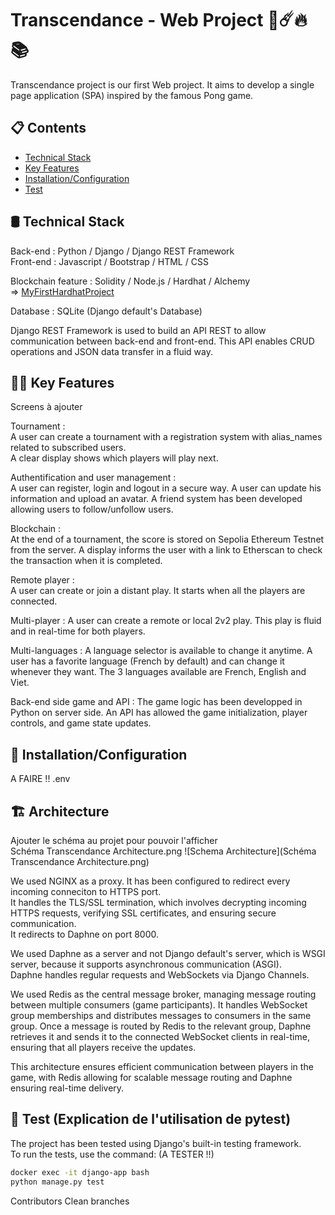 
# Transcendance - Web Project 🏓☄️🔥📚

Transcendance project is our first Web project. It aims to develop a single page application (SPA) inspired by the famous Pong game.

## 📋 Contents
- [Technical Stack](#technical-stack)
- [Key Features](#key-features)
- [Installation/Configuration](#installation/configuration)
- [Test](#test)


## 🛢️ Technical Stack
Back-end  : Python / Django / Django REST Framework  
Front-end : Javascript / Bootstrap / HTML / CSS

Blockchain feature : Solidity / Node.js / Hardhat / Alchemy  
=> [MyFirstHardhatProject](https://github.com/BdClement/MyFirstHardhatProject)
 
Database : SQLite (Django default's Database)

Django REST Framework is used to build an API REST to allow communication between back-end and front-end. This API enables CRUD operations and JSON data transfer in a fluid way.


## 👨‍💻 Key Features 
Screens à ajouter  

Tournament :  
A user can create a tournament with a registration system with alias_names related to subscribed users.  
A clear display shows which players will play next. 

Authentification and user management :  
A user can register, login and logout in a secure way. A user can update his information and upload an avatar. A friend system has been developed allowing users to follow/unfollow users.


Blockchain :  
At the end of a tournament, the score is stored on Sepolia Ethereum Testnet from the server. A display informs the user with a link to Etherscan to check the transaction when it is completed.

Remote player :  
A user can create or join a distant play. It starts when all the players are connected.

Multi-player :
A user can create a remote or local 2v2 play. This play is fluid and in real-time for both players.


Multi-languages :
A language selector is available to change it anytime. A user has a favorite language (French by default) and can change it whenever they  want. The 3 languages available are French, English and Viet.

Back-end side game and API :
The game logic has been developped in Python on server side. An API has allowed the game initialization, player controls, and game state updates. 


## 🔧 Installation/Configuration
A FAIRE !!
.env


## 🏗 Architecture
Ajouter le schéma au projet pour pouvoir l'afficher  
Schéma Transcendance Architecture.png
![Schema Architecture](Schéma Transcendance Architecture.png)


We used NGINX as a proxy. It has been configured to redirect every incoming conneciton to HTTPS port.  
It handles the TLS/SSL termination, which involves decrypting incoming HTTPS requests, verifying SSL certificates, and ensuring secure communication.  
It redirects to Daphne on port 8000.

We used Daphne as a server and not Django default's server, which is WSGI server, because it supports asynchronous communication (ASGI).  
Daphne handles regular requests and WebSockets via Django Channels.

We used Redis as the central message broker, managing message routing between multiple consumers (game participants). It handles WebSocket group memberships and distributes messages to consumers in the same group.
Once a message is routed by Redis to the relevant group, Daphne retrieves it and sends it to the connected WebSocket clients in real-time, ensuring that all players receive the updates.

This architecture ensures efficient communication between players in the game, with Redis allowing for scalable message routing and Daphne ensuring real-time delivery.

## 🧪 Test (Explication de l'utilisation de pytest)
The project has been tested using Django's built-in testing framework.  
To run the tests, use the command: (A TESTER !!)

```bash
docker exec -it django-app bash
python manage.py test
```

Contributors
Clean branches

